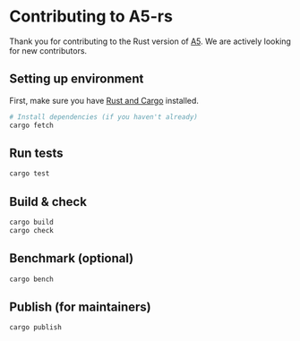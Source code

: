 # Contributing to A5-rs

Thank you for contributing to the Rust version of [A5](https://a5geo.org). We are actively looking for new contributors.

## Setting up environment

First, make sure you have [Rust and Cargo](https://www.rust-lang.org/tools/install) installed.

```bash
# Install dependencies (if you haven't already)
cargo fetch
```

## Run tests

```bash
cargo test
```

## Build & check

```bash
cargo build
cargo check
```

## Benchmark (optional)

```bash
cargo bench
```

## Publish (for maintainers)

```bash
cargo publish
``` 